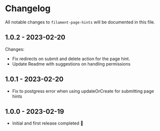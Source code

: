 # Changelog

All notable changes to `filament-page-hints` will be documented in this file.

## 1.0.2 - 2023-02-20

Changes:

- Fix redirects on submit and delete action for the page hint.
- Update Readme with suggestions on handling permissions

## 1.0.1 - 2023-02-20

- Fix to postgress error when using updateOrCreate for submitting page hints

## 1.0.0 - 2023-02-19

- Initial and first release completed 🎉
